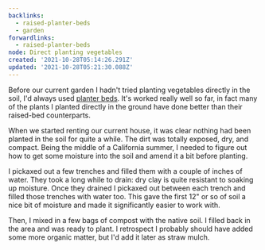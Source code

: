 ```yaml
---
backlinks:
  - raised-planter-beds
  - garden
forwardlinks:
  - raised-planter-beds
node: Direct planting vegetables
created: '2021-10-28T05:14:26.291Z'
updated: '2021-10-28T05:21:30.088Z'
---
```

Before our current garden I hadn't tried planting vegetables directly in the soil, I'd always used [planter beds](raised-planter-beds.md). It's worked really well so far, in fact many of the plants I planted directly in the ground have done better than their raised-bed counterparts. 

When we started renting our current house, it was clear nothing had been planted in the soil for quite a while. The dirt was totally exposed, dry, and compact. Being the middle of a California summer, I needed to figure out how to get some moisture into the soil and amend it a bit before planting. 

I pickaxed out a few trenches and filled them with a couple of inches of water. They took a long while to drain: dry clay is quite resistant to soaking up moisture. Once they drained I pickaxed out between each trench and filled those trenches with water too. This gave the first 12" or so of soil a nice bit of moisture and made it significantly easier to work with. 

Then, I mixed in a few bags of compost with the native soil. I filled back in the area and was ready to plant. I retrospect I probably should have added some more organic matter, but I'd add it later as straw mulch. 

